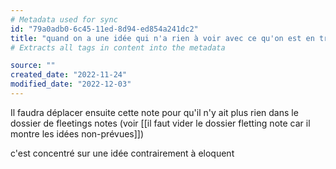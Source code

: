 ```yaml
---
# Metadata used for sync
id: "79a0adb0-6c45-11ed-8d94-ed854a241dc2"
title: "quand on a une idée qui n'a rien à voir avec ce qu'on est en train de faire il faut la mettre sur fleeting notes"
# Extracts all tags in content into the metadata

source: ""
created_date: "2022-11-24"
modified_date: "2022-12-03"
---
```

Il faudra déplacer ensuite cette note pour qu'il n'y ait plus rien dans le dossier de fleetings notes (voir [[il faut vider le dossier fletting note car il montre les idées non-prévues]])

c'est concentré sur une idée contrairement à eloquent
